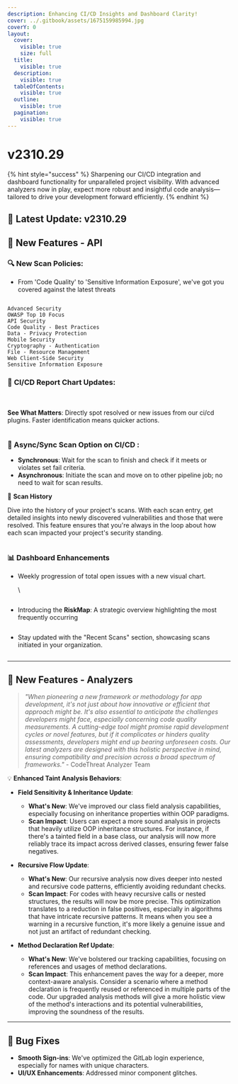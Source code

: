 ```yaml
---
description: Enhancing CI/CD Insights and Dashboard Clarity!
cover: ../.gitbook/assets/1675159985994.jpg
coverY: 0
layout:
  cover:
    visible: true
    size: full
  title:
    visible: true
  description:
    visible: true
  tableOfContents:
    visible: true
  outline:
    visible: true
  pagination:
    visible: true
---
```


# v2310.29

{% hint style="success" %}
Sharpening our CI/CD integration and dashboard functionality for unparalleled project visibility. With advanced analyzers now in play, expect more robust and insightful code analysis—tailored to drive your development forward efficiently.
{% endhint %}

## 🌟 **Latest Update: v2310.29**

## 🚀 **New Features - API**

### 🔍 **New Scan Policies:**

* From 'Code Quality' to 'Sensitive Information Exposure', we've got you covered against the latest threats

<figure><img src="../.gitbook/assets/image (13) (1) (1).png" alt=""><figcaption></figcaption></figure>

```
Advanced Security
OWASP Top 10 Focus
API Security
Code Quality - Best Practices
Data - Privacy Protection
Mobile Security
Cryptography - Authentication
File - Resource Management
Web Client-Side Security
Sensitive Information Exposure
```

### 🌟  **CI/CD Report Chart Updates**:

\
\
**See What Matters**: Directly spot resolved or new issues from our ci/cd plugins. Faster identification means quicker actions.

<figure><img src="../.gitbook/assets/image (8) (1) (1).png" alt=""><figcaption></figcaption></figure>



### 🌟 Async/Sync Scan Option on CI/CD :&#x20;

* **Synchronous**: Wait for the scan to finish and check if it meets or violates set fail criteria.
* **Asynchronous**: Initiate the scan and move on to other pipeline job; no need to wait for scan results.

🌟 **Scan History**

Dive into the history of your project's scans. With each scan entry, get detailed insights into newly discovered vulnerabilities and those that were resolved. This feature ensures that you're always in the loop about how each scan impacted your project's security standing.

<figure><img src="../.gitbook/assets/image (30).png" alt=""><figcaption></figcaption></figure>

### 📊 **Dashboard Enhancements**

*   Weekly progression of total open issues with a new visual chart.

    \


    <figure><img src="../.gitbook/assets/image (10) (1) (1).png" alt=""><figcaption></figcaption></figure>


* Introducing the **RiskMap**: A strategic overview highlighting the most frequently occurring

<figure><img src="../.gitbook/assets/image (11) (1) (1).png" alt=""><figcaption></figcaption></figure>

* Stay updated with the "Recent Scans" section, showcasing scans initiated in your organization.

<figure><img src="../.gitbook/assets/image (12) (1) (1).png" alt=""><figcaption></figcaption></figure>

***



## 🚀 **New Features - Analyzers**

> _"When pioneering a new framework or methodology for app development, it's not just about how innovative or efficient that approach might be. It's also essential to anticipate the challenges developers might face, especially concerning code quality measurements. A cutting-edge tool might promise rapid development cycles or novel features, but if it complicates or hinders quality assessments, developers might end up bearing unforeseen costs. Our latest analyzers are designed with this holistic perspective in mind, ensuring compatibility and precision across a broad spectrum of frameworks."_ - CodeThreat Analyzer Team

💡 **Enhanced Taint Analysis Behaviors**:

* **Field Sensitivity & Inheritance Update**:
  * **What's New**: We've improved our class field analysis capabilities, especially focusing on inheritance properties within OOP paradigms.
  * **Scan Impact**: Users can expect a more sound analysis in projects that heavily utilize OOP inheritance structures. For instance, if there's a tainted field in a base class, our analysis will now more reliably trace its impact across derived classes, ensuring fewer false negatives.



* **Recursive Flow Update**:
  * **What's New**: Our recursive analysis now dives deeper into nested and recursive code patterns, efficiently avoiding redundant checks.
  * **Scan Impact**: For codes with heavy recursive calls or nested structures, the results will now be more precise. This optimization translates to a reduction in false positives, especially in algorithms that have intricate recursive patterns. It means when you see a warning in a recursive function, it's more likely a genuine issue and not just an artifact of redundant checking.



* **Method Declaration Ref Update**:
  * **What's New**: We've bolstered our tracking capabilities, focusing on references and usages of method declarations.
  * **Scan Impact**: This enhancement paves the way for a deeper, more context-aware analysis. Consider a scenario where a method declaration is frequently reused or referenced in multiple parts of the code. Our upgraded analysis methods will give a more holistic view of the method's interactions and its potential vulnerabilities, improving the soundness of the results.



***

## 🐛 **Bug Fixes**

* **Smooth Sign-ins**: We've optimized the GitLab login experience, especially for names with unique characters.
* **UI/UX Enhancements**: Addressed minor component glitches.

